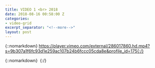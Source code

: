 ```yaml
---
title: VIDEO 1 <br> 2018
date: 2018-08-16 00:58:00 Z
categories:
- video-grid
excerpt_separator: "<!--more-->"
layout: post
---
```


{::nomarkdown}
https://player.vimeo.com/external/286017860.hd.mp4?s=9b307a1f6fc93d1e259ac107b24b6fccc05cda8e&profile_id=175{:/}  

<!--more-->
{::nomarkdown}
<img class="lazyload" data-vimeo-id="286017860" src="" alt="">
{:/}  
